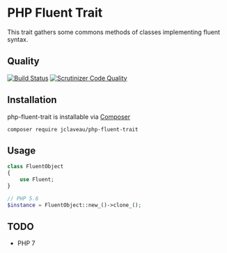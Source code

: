 # PHP Fluent Trait
This trait gathers some commons methods of classes implementing fluent syntax.

## Quality
[![Build Status](https://travis-ci.org/jclaveau/php-fluent-trait.png?branch=master)](https://travis-ci.org/jclaveau/php-fluent-trait)
[![Scrutinizer Code Quality](https://scrutinizer-ci.com/g/jclaveau/php-fluent-trait/badges/quality-score.png?b=master)](https://scrutinizer-ci.com/g/jclaveau/php-fluent-trait/?branch=master)

## Installation
php-fluent-trait is installable via [Composer](http://getcomposer.org)

    composer require jclaveau/php-fluent-trait


## Usage
```php
class FluentObject
{
    use Fluent;
}

// PHP 5.6
$instance = FluentObject::new_()->clone_();
```

## TODO
+ PHP 7
